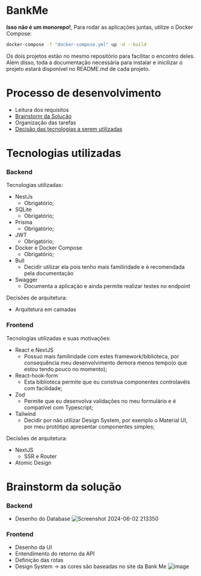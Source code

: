 # BankMe

**Isso não é um monorepo!**, Para rodar as aplicações juntas, utilize o Docker Compose:

```bash
docker-compose -f "docker-compose.yml" up -d --build
```

Os dois projetos estão no mesmo repositório para facilitar o encontro deles. Além disso, toda a documentação necessária para instalar e inicilizar o projeto estará disponível no README.md de cada projeto.

# Processo de desenvolvimento

- Leitura dos requisitos
- [Brainstorm da Solução](#Brainstorm-da-solução)
- Organização das tarefas
- [Decisão das tecnologias a serem utilizadas](#Tecnologias-utilizadas)

# Tecnologias utilizadas

### Backend

Tecnologias utilizadas:

- NestJs
  - Obrigatório;
- SQLite
  - Obrigatório;
- Prisma
  - Obrigatório;
- JWT
  - Obrigatório;
- Docker e Docker Compose
  - Obrigatório;
- Bull
  - Decidir utilizar ela pois tenho mais familiridade e é recomendada pela documentação
- Swagger
  - Documenta a aplicação e ainda permite realizar testes no endpoint

Decisões de arquitetura:

- Arquitetura em camadas

### Frontend

Tecnologias utilizadas e suas motivações:

- React e NextJS
  - Possuo mais familiridade com estes framework/biblioteca, por consequência meu desenvolvimento demora menos tempo(o que estou tendo pouco no momento);
- React-hook-form
  - Esta biblioteca permite que eu construa componentes controlavéis com facilidade;
- Zod
  - Permite que eu desenvolva validações no meu formulário e é compatível com Typescript;
- Tailwind
  - Decidir por não utilizar Design System, por exemplo o Material UI, por meu protótipo apresentar componentes simples;

Decisões de arquitetura:


- NextJS
  - SSR e Router
- Atomic Design

# Brainstorm da solução

### Backend

- Desenho do Database
![Screenshot 2024-06-02 213350](https://github.com/rogigs/bank-me/assets/49894949/2be7ce4f-3997-4157-ac14-ec3571e3af5a)


### Frontend
- Desenho da UI 
- Entendimento do retorno da API
- Definição das rotas
- Design System -> as cores são baseadas no site da Bank Me
![image](https://github.com/rogigs/bank-me/assets/49894949/e9ea691c-2b79-4402-916d-7bd28e038d1d)


